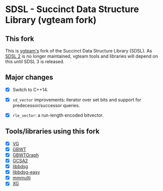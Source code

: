 # SDSL - Succinct Data Structure Library (vgteam fork)

## This fork

This is [vgteam's](https://github.com/vgteam) fork of the Succinct Data Structure Library (SDSL).
As [SDSL 2](https://github.com/simongog/sdsl-lite) is no longer maintained, vgteam tools and libraries will depend on this until SDSL 3 is released.

## Major changes

- [x] Switch to C++14.
- [x] `sd_vector` improvements: iterator over set bits and support for predecessor/successor queries.
- [x] `rle_vector`: a run-length encoded bitvector.


## Tools/libraries using this fork

- [x] [VG](https://github.com/vgteam/vg)
- [x] [GBWT](https://github.com/jltsiren/gbwt)
- [x] [GBWTGraph](https://github.com/jltsiren/gbwtgraph)
- [x] [GCSA2](https://github.com/jltsiren/gcsa2)
- [x] [libbdsg](https://github.com/vgteam/libbdsg)
- [x] [libbdsg-easy](https://github.com/vgteam/libbdsg-easy)
- [x] [mmmulti](https://github.com/ekg/mmmulti)
- [x] [XG](https://github.com/vgteam/xg)
